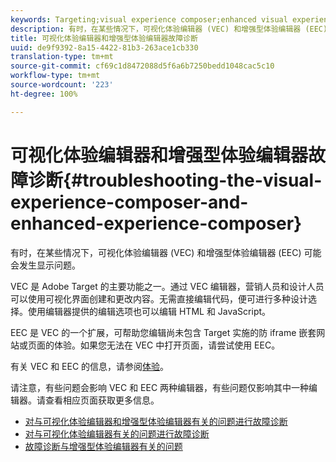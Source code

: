 ```yaml
---
keywords: Targeting;visual experience composer;enhanced visual experience composer;vec;troubleshoot visual experience composer;troubleshooting;eec;enhanced experience composer;tls;tls 1.2
description: 有时，在某些情况下，可视化体验编辑器 (VEC) 和增强型体验编辑器 (EEC) 可能会发生显示问题。
title: 可视化体验编辑器和增强型体验编辑器故障诊断
uuid: de9f9392-8a15-4422-81b3-263ace1cb330
translation-type: tm+mt
source-git-commit: cf69c1d8472088d5f6a6b7250bedd1048cac5c10
workflow-type: tm+mt
source-wordcount: '223'
ht-degree: 100%

---
```



# 可视化体验编辑器和增强型体验编辑器故障诊断{#troubleshooting-the-visual-experience-composer-and-enhanced-experience-composer}

有时，在某些情况下，可视化体验编辑器 (VEC) 和增强型体验编辑器 (EEC) 可能会发生显示问题。

VEC 是 Adobe Target 的主要功能之一。通过 VEC 编辑器，营销人员和设计人员可以使用可视化界面创建和更改内容。无需直接编辑代码，便可进行多种设计选择。使用编辑器提供的编辑选项也可以编辑 HTML 和 JavaScript。

EEC 是 VEC 的一个扩展，可帮助您编辑尚未包含 Target 实施的防 iframe 嵌套网站或页面的体验。如果您无法在 VEC 中打开页面，请尝试使用 EEC。

有关 VEC 和 EEC 的信息，请参阅[体验](../../../c-experiences/experiences.md#concept_A2E10F6AFB3D4AEAB6951EE14688848D)。

请注意，有些问题会影响 VEC 和 EEC 两种编辑器，有些问题仅影响其中一种编辑器。请查看相应页面获取更多信息。

* [对与可视化体验编辑器和增强型体验编辑器有关的问题进行故障诊断](/help/c-experiences/c-visual-experience-composer/r-troubleshoot-composer/issues-related-to-the-visual-experience-composer-vec-and-enhanced-experience-composer-eec.md)
* [对与可视化体验编辑器有关的问题进行故障诊断](/help/c-experiences/c-visual-experience-composer/r-troubleshoot-composer/troubleshooting-issues-related-to-the-visual-experience-composer-vec.md)
* [故障诊断与增强型体验编辑器有关的问题](/help/c-experiences/c-visual-experience-composer/r-troubleshoot-composer/troubleshooting-issues-related-to-the-enhanced-experience-composer-eec.md)